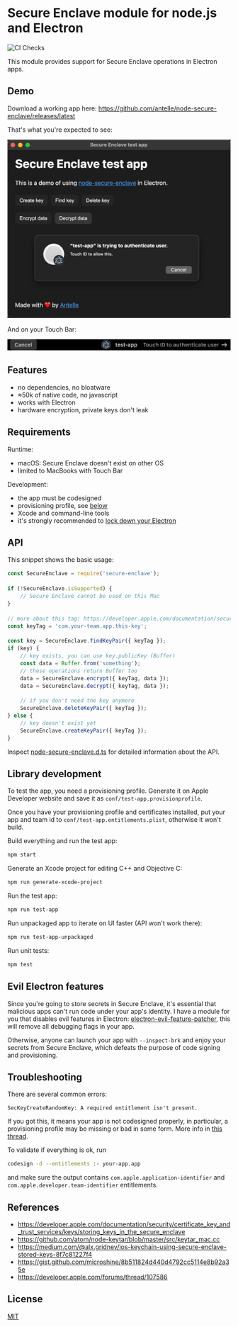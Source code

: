 # Secure Enclave module for node.js and Electron

![CI Checks](https://github.com/antelle/node-secure-enclave/workflows/CI%20Checks/badge.svg)

This module provides support for Secure Enclave operations in Electron apps.

## Demo

Download a working app here: https://github.com/antelle/node-secure-enclave/releases/latest

That's what you're expected to see:

<img src="img/test-app.png" width="601" alt="node-secure-enclave screenshot: test app" />

And on your Touch Bar:

<img src="img/touch-bar.png" width="601" alt="node-secure-enclave screenshot: touch bar" />

## Features

- no dependencies, no bloatware
- ≈50k of native code, no javascript
- works with Electron
- hardware encryption, private keys don't leak

## Requirements

Runtime:
- macOS: Secure Enclave doesn't exist on other OS
- limited to MacBooks with Touch Bar

Development:
- the app must be codesigned
- provisioning profile, see [below](#library-development)
- Xcode and command-line tools
- it's strongly recommended to [lock down your Electron](#evil-electron-features)

## API

This snippet shows the basic usage:

```js
const SecureEnclave = require('secure-enclave');

if (!SecureEnclave.isSupported) {
    // Secure Enclave cannot be used on this Mac
}

// more about this tag: https://developer.apple.com/documentation/security/certificate_key_and_trust_services/keys/generating_new_cryptographic_keys#2863927
const keyTag = 'com.your-team.app.this-key';

const key = SecureEnclave.findKeyPair({ keyTag });
if (key) {
    // key exists, you can use key.publicKey (Buffer)
    const data = Buffer.from('something');
    // these operations return Buffer too
    data = SecureEnclave.encrypt({ keyTag, data });
    data = SecureEnclave.decrypt({ keyTag, data });
    
    // if you don't need the key anymore
    SecureEnclave.deleteKeyPair({ keyTag });
} else {
    // key doesn't exist yet
    SecureEnclave.createKeyPair({ keyTag });
}
```

Inspect [node-secure-enclave.d.ts](node-secure-enclave.d.ts) for detailed information about the API.

## Library development

To test the app, you need a provisioning profile. Generate it on Apple Developer website and save it as `conf/test-app.provisionprofile`.

Once you have your provisioning profile and certificates installed, put your app and team id to `conf/test-app.entitlements.plist`, otherwise it won't build.  

Build everything and run the test app:
```sh
npm start
```

Generate an Xcode project for editing C++ and Objective C:
```sh
npm run generate-xcode-project
```

Run the test app:
```sh
npm run test-app
```

Run unpackaged app to iterate on UI faster (API won't work there):
```sh
npm run test-app-unpackaged
```

Run unit tests:
```sh
npm test
```

## Evil Electron features

Since you're going to store secrets in Secure Enclave, it's essential that malicious apps can't run code under your app's identity. I have a module for you that disables evil features in Electron: [electron-evil-feature-patcher](https://github.com/antelle/electron-evil-feature-patcher), this will remove all debugging flags in your app.

Otherwise, anyone can launch your app with `--inspect-brk` and enjoy your secrets from Secure Enclave, which defeats the purpose of code signing and provisioning.

## Troubleshooting

There are several common errors:

```
SecKeyCreateRandomKey: A required entitlement isn't present.
```

If you got this, it means your app is not codesigned properly, in particular, a provisioning profile may be missing or bad in some form. More info in [this thread](https://developer.apple.com/forums/thread/107586).

To validate if everything is ok, run
```sh
codesign -d --entitlements :- your-app.app
```
and make sure the output contains `com.apple.application-identifier` and `com.apple.developer.team-identifier` entitlements.

## References

- https://developer.apple.com/documentation/security/certificate_key_and_trust_services/keys/storing_keys_in_the_secure_enclave
- https://github.com/atom/node-keytar/blob/master/src/keytar_mac.cc
- https://medium.com/@alx.gridnev/ios-keychain-using-secure-enclave-stored-keys-8f7c81227f4
- https://gist.github.com/microshine/8b511824d440d4792cc5114e8b92a35e
- https://developer.apple.com/forums/thread/107586

## License

[MIT](LICENSE)
